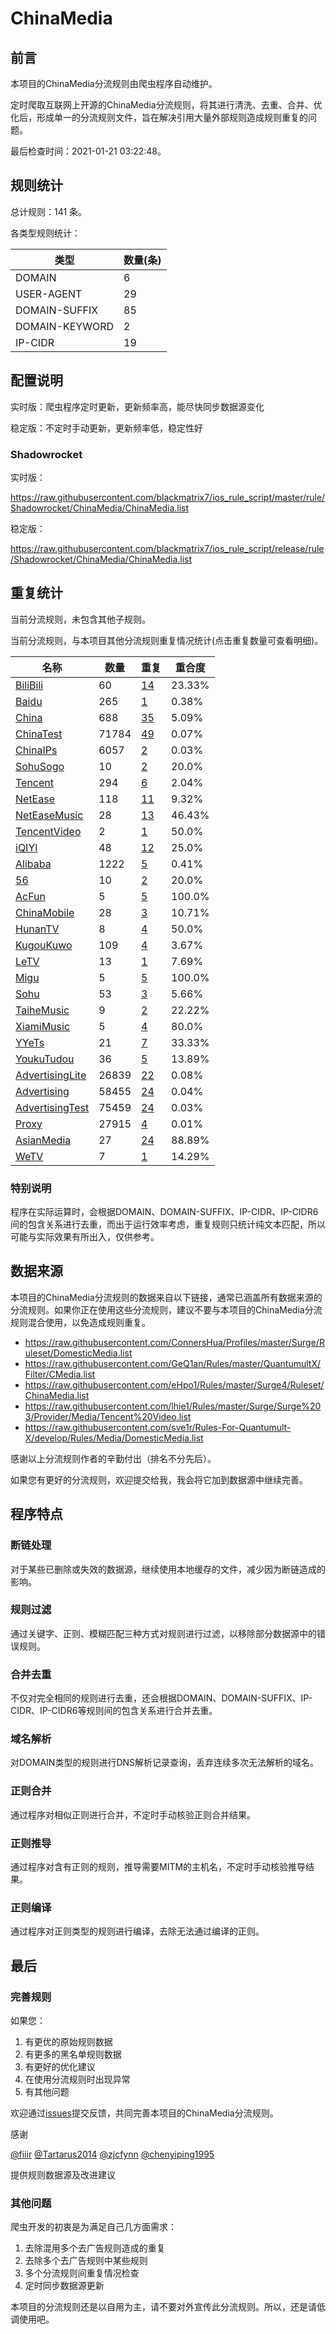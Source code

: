 # ChinaMedia

## 前言

本项目的ChinaMedia分流规则由爬虫程序自动维护。

定时爬取互联网上开源的ChinaMedia分流规则，将其进行清洗、去重、合并、优化后，形成单一的分流规则文件，旨在解决引用大量外部规则造成规则重复的问题。



最后检查时间：2021-01-21 03:22:48。

## 规则统计

总计规则：141 条。

各类型规则统计：

| 类型 | 数量(条) |
| ---- | ---- |
| DOMAIN | 6 |
| USER-AGENT | 29 |
| DOMAIN-SUFFIX | 85 |
| DOMAIN-KEYWORD | 2 |
| IP-CIDR | 19 |
## 配置说明

实时版：爬虫程序定时更新，更新频率高，能尽快同步数据源变化

稳定版：不定时手动更新，更新频率低，稳定性好

### Shadowrocket 
实时版：

https://raw.githubusercontent.com/blackmatrix7/ios_rule_script/master/rule/Shadowrocket/ChinaMedia/ChinaMedia.list

稳定版：

https://raw.githubusercontent.com/blackmatrix7/ios_rule_script/release/rule/Shadowrocket/ChinaMedia/ChinaMedia.list

## 重复统计


当前分流规则，未包含其他子规则。


当前分流规则，与本项目其他分流规则重复情况统计(点击重复数量可查看明细)。



| 名称 | 数量 | 重复 | 重合度 |
| ---- | ---- | ---- | ------ |
|  [BiliBili](https://github.com/blackmatrix7/ios_rule_script/tree/master/rule/Shadowrocket/BiliBili)    | 60   | [14](https://raw.githubusercontent.com/blackmatrix7/ios_rule_script/master/rule/Shadowrocket/ChinaMedia/ChinaMedia_Repeat.list)   |   23.33% |
|  [Baidu](https://github.com/blackmatrix7/ios_rule_script/tree/master/rule/Shadowrocket/Baidu)    | 265   | [1](https://raw.githubusercontent.com/blackmatrix7/ios_rule_script/master/rule/Shadowrocket/ChinaMedia/ChinaMedia_Repeat.list)   |   0.38% |
|  [China](https://github.com/blackmatrix7/ios_rule_script/tree/master/rule/Shadowrocket/China)    | 688   | [35](https://raw.githubusercontent.com/blackmatrix7/ios_rule_script/master/rule/Shadowrocket/ChinaMedia/ChinaMedia_Repeat.list)   |   5.09% |
|  [ChinaTest](https://github.com/blackmatrix7/ios_rule_script/tree/master/rule/Shadowrocket/ChinaTest)    | 71784   | [49](https://raw.githubusercontent.com/blackmatrix7/ios_rule_script/master/rule/Shadowrocket/ChinaMedia/ChinaMedia_Repeat.list)   |   0.07% |
|  [ChinaIPs](https://github.com/blackmatrix7/ios_rule_script/tree/master/rule/Shadowrocket/ChinaIPs)    | 6057   | [2](https://raw.githubusercontent.com/blackmatrix7/ios_rule_script/master/rule/Shadowrocket/ChinaMedia/ChinaMedia_Repeat.list)   |   0.03% |
|  [SohuSogo](https://github.com/blackmatrix7/ios_rule_script/tree/master/rule/Shadowrocket/SohuSogo)    | 10   | [2](https://raw.githubusercontent.com/blackmatrix7/ios_rule_script/master/rule/Shadowrocket/ChinaMedia/ChinaMedia_Repeat.list)   |   20.0% |
|  [Tencent](https://github.com/blackmatrix7/ios_rule_script/tree/master/rule/Shadowrocket/Tencent)    | 294   | [6](https://raw.githubusercontent.com/blackmatrix7/ios_rule_script/master/rule/Shadowrocket/ChinaMedia/ChinaMedia_Repeat.list)   |   2.04% |
|  [NetEase](https://github.com/blackmatrix7/ios_rule_script/tree/master/rule/Shadowrocket/NetEase)    | 118   | [11](https://raw.githubusercontent.com/blackmatrix7/ios_rule_script/master/rule/Shadowrocket/ChinaMedia/ChinaMedia_Repeat.list)   |   9.32% |
|  [NetEaseMusic](https://github.com/blackmatrix7/ios_rule_script/tree/master/rule/Shadowrocket/NetEaseMusic)    | 28   | [13](https://raw.githubusercontent.com/blackmatrix7/ios_rule_script/master/rule/Shadowrocket/ChinaMedia/ChinaMedia_Repeat.list)   |   46.43% |
|  [TencentVideo](https://github.com/blackmatrix7/ios_rule_script/tree/master/rule/Shadowrocket/TencentVideo)    | 2   | [1](https://raw.githubusercontent.com/blackmatrix7/ios_rule_script/master/rule/Shadowrocket/ChinaMedia/ChinaMedia_Repeat.list)   |   50.0% |
|  [iQIYI](https://github.com/blackmatrix7/ios_rule_script/tree/master/rule/Shadowrocket/iQIYI)    | 48   | [12](https://raw.githubusercontent.com/blackmatrix7/ios_rule_script/master/rule/Shadowrocket/ChinaMedia/ChinaMedia_Repeat.list)   |   25.0% |
|  [Alibaba](https://github.com/blackmatrix7/ios_rule_script/tree/master/rule/Shadowrocket/Alibaba)    | 1222   | [5](https://raw.githubusercontent.com/blackmatrix7/ios_rule_script/master/rule/Shadowrocket/ChinaMedia/ChinaMedia_Repeat.list)   |   0.41% |
|  [56](https://github.com/blackmatrix7/ios_rule_script/tree/master/rule/Shadowrocket/56)    | 10   | [2](https://raw.githubusercontent.com/blackmatrix7/ios_rule_script/master/rule/Shadowrocket/ChinaMedia/ChinaMedia_Repeat.list)   |   20.0% |
|  [AcFun](https://github.com/blackmatrix7/ios_rule_script/tree/master/rule/Shadowrocket/AcFun)    | 5   | [5](https://raw.githubusercontent.com/blackmatrix7/ios_rule_script/master/rule/Shadowrocket/ChinaMedia/ChinaMedia_Repeat.list)   |   100.0% |
|  [ChinaMobile](https://github.com/blackmatrix7/ios_rule_script/tree/master/rule/Shadowrocket/ChinaMobile)    | 28   | [3](https://raw.githubusercontent.com/blackmatrix7/ios_rule_script/master/rule/Shadowrocket/ChinaMedia/ChinaMedia_Repeat.list)   |   10.71% |
|  [HunanTV](https://github.com/blackmatrix7/ios_rule_script/tree/master/rule/Shadowrocket/HunanTV)    | 8   | [4](https://raw.githubusercontent.com/blackmatrix7/ios_rule_script/master/rule/Shadowrocket/ChinaMedia/ChinaMedia_Repeat.list)   |   50.0% |
|  [KugouKuwo](https://github.com/blackmatrix7/ios_rule_script/tree/master/rule/Shadowrocket/KugouKuwo)    | 109   | [4](https://raw.githubusercontent.com/blackmatrix7/ios_rule_script/master/rule/Shadowrocket/ChinaMedia/ChinaMedia_Repeat.list)   |   3.67% |
|  [LeTV](https://github.com/blackmatrix7/ios_rule_script/tree/master/rule/Shadowrocket/LeTV)    | 13   | [1](https://raw.githubusercontent.com/blackmatrix7/ios_rule_script/master/rule/Shadowrocket/ChinaMedia/ChinaMedia_Repeat.list)   |   7.69% |
|  [Migu](https://github.com/blackmatrix7/ios_rule_script/tree/master/rule/Shadowrocket/Migu)    | 5   | [5](https://raw.githubusercontent.com/blackmatrix7/ios_rule_script/master/rule/Shadowrocket/ChinaMedia/ChinaMedia_Repeat.list)   |   100.0% |
|  [Sohu](https://github.com/blackmatrix7/ios_rule_script/tree/master/rule/Shadowrocket/Sohu)    | 53   | [3](https://raw.githubusercontent.com/blackmatrix7/ios_rule_script/master/rule/Shadowrocket/ChinaMedia/ChinaMedia_Repeat.list)   |   5.66% |
|  [TaiheMusic](https://github.com/blackmatrix7/ios_rule_script/tree/master/rule/Shadowrocket/TaiheMusic)    | 9   | [2](https://raw.githubusercontent.com/blackmatrix7/ios_rule_script/master/rule/Shadowrocket/ChinaMedia/ChinaMedia_Repeat.list)   |   22.22% |
|  [XiamiMusic](https://github.com/blackmatrix7/ios_rule_script/tree/master/rule/Shadowrocket/XiamiMusic)    | 5   | [4](https://raw.githubusercontent.com/blackmatrix7/ios_rule_script/master/rule/Shadowrocket/ChinaMedia/ChinaMedia_Repeat.list)   |   80.0% |
|  [YYeTs](https://github.com/blackmatrix7/ios_rule_script/tree/master/rule/Shadowrocket/YYeTs)    | 21   | [7](https://raw.githubusercontent.com/blackmatrix7/ios_rule_script/master/rule/Shadowrocket/ChinaMedia/ChinaMedia_Repeat.list)   |   33.33% |
|  [YoukuTudou](https://github.com/blackmatrix7/ios_rule_script/tree/master/rule/Shadowrocket/YoukuTudou)    | 36   | [5](https://raw.githubusercontent.com/blackmatrix7/ios_rule_script/master/rule/Shadowrocket/ChinaMedia/ChinaMedia_Repeat.list)   |   13.89% |
|  [AdvertisingLite](https://github.com/blackmatrix7/ios_rule_script/tree/master/rule/Shadowrocket/AdvertisingLite)    | 26839   | [22](https://raw.githubusercontent.com/blackmatrix7/ios_rule_script/master/rule/Shadowrocket/ChinaMedia/ChinaMedia_Repeat.list)   |   0.08% |
|  [Advertising](https://github.com/blackmatrix7/ios_rule_script/tree/master/rule/Shadowrocket/Advertising)    | 58455   | [24](https://raw.githubusercontent.com/blackmatrix7/ios_rule_script/master/rule/Shadowrocket/ChinaMedia/ChinaMedia_Repeat.list)   |   0.04% |
|  [AdvertisingTest](https://github.com/blackmatrix7/ios_rule_script/tree/master/rule/Shadowrocket/AdvertisingTest)    | 75459   | [24](https://raw.githubusercontent.com/blackmatrix7/ios_rule_script/master/rule/Shadowrocket/ChinaMedia/ChinaMedia_Repeat.list)   |   0.03% |
|  [Proxy](https://github.com/blackmatrix7/ios_rule_script/tree/master/rule/Shadowrocket/Proxy)    | 27915   | [4](https://raw.githubusercontent.com/blackmatrix7/ios_rule_script/master/rule/Shadowrocket/ChinaMedia/ChinaMedia_Repeat.list)   |   0.01% |
|  [AsianMedia](https://github.com/blackmatrix7/ios_rule_script/tree/master/rule/Shadowrocket/AsianMedia)    | 27   | [24](https://raw.githubusercontent.com/blackmatrix7/ios_rule_script/master/rule/Shadowrocket/ChinaMedia/ChinaMedia_Repeat.list)   |   88.89% |
|  [WeTV](https://github.com/blackmatrix7/ios_rule_script/tree/master/rule/Shadowrocket/WeTV)    | 7   | [1](https://raw.githubusercontent.com/blackmatrix7/ios_rule_script/master/rule/Shadowrocket/ChinaMedia/ChinaMedia_Repeat.list)   |   14.29% |
### 特别说明
程序在实际运算时，会根据DOMAIN、DOMAIN-SUFFIX、IP-CIDR、IP-CIDR6间的包含关系进行去重，而出于运行效率考虑，重复规则只统计纯文本匹配，所以可能与实际效果有所出入，仅供参考。

## 数据来源

本项目的ChinaMedia分流规则的数据来自以下链接，通常已涵盖所有数据来源的分流规则。如果你正在使用这些分流规则，建议不要与本项目的ChinaMedia分流规则混合使用，以免造成规则重复。

- https://raw.githubusercontent.com/ConnersHua/Profiles/master/Surge/Ruleset/DomesticMedia.list
- https://raw.githubusercontent.com/GeQ1an/Rules/master/QuantumultX/Filter/CMedia.list
- https://raw.githubusercontent.com/eHpo1/Rules/master/Surge4/Ruleset/ChinaMedia.list
- https://raw.githubusercontent.com/lhie1/Rules/master/Surge/Surge%203/Provider/Media/Tencent%20Video.list
- https://raw.githubusercontent.com/sve1r/Rules-For-Quantumult-X/develop/Rules/Media/DomesticMedia.list


感谢以上分流规则作者的辛勤付出（排名不分先后）。

如果您有更好的分流规则，欢迎提交给我，我会将它加到数据源中继续完善。

## 程序特点

### 断链处理

对于某些已删除或失效的数据源，继续使用本地缓存的文件，减少因为断链造成的影响。

### 规则过滤

通过关键字、正则、模糊匹配三种方式对规则进行过滤，以移除部分数据源中的错误规则。

### 合并去重

不仅对完全相同的规则进行去重，还会根据DOMAIN、DOMAIN-SUFFIX、IP-CIDR、IP-CIDR6等规则间的包含关系进行合并去重。

### 域名解析

对DOMAIN类型的规则进行DNS解析记录查询，丢弃连续多次无法解析的域名。

### 正则合并

通过程序对相似正则进行合并，不定时手动核验正则合并结果。

### 正则推导

通过程序对含有正则的规则，推导需要MITM的主机名，不定时手动核验推导结果。

### 正则编译

通过程序对正则类型的规则进行编译，去除无法通过编译的正则。

## 最后

### 完善规则

如果您：

1. 有更优的原始规则数据
2. 有更多的黑名单规则数据
3. 有更好的优化建议
4. 在使用分流规则时出现异常
5. 有其他问题

欢迎通过[issues](https://github.com/blackmatrix7/ios_rule_script/issues/new)提交反馈，共同完善本项目的ChinaMedia分流规则。

感谢

[@fiiir](https://github.com/fiiir) [@Tartarus2014](https://github.com/Tartarus2014) [@zjcfynn](https://github.com/zjcfynn) [@chenyiping1995](https://github.com/chenyiping1995) 

提供规则数据源及改进建议

### 其他问题

爬虫开发的初衷是为满足自己几方面需求：

1. 去除混用多个去广告规则造成的重复
2. 去除多个去广告规则中某些规则
3. 多个分流规则间重复情况检查
4. 定时同步数据源更新

本项目的分流规则还是以自用为主，请不要对外宣传此分流规则。所以，还是请低调使用吧。
